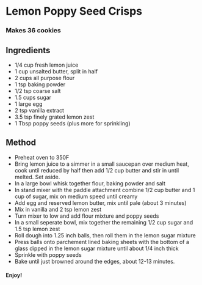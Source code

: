 # Lemon Poppy Seed Crisps

### Makes 36 cookies

## Ingredients
- 1/4 cup fresh lemon juice
- 1 cup unsalted butter, split in half
- 2 cups all purpose flour
- 1 tsp baking powder
- 1/2 tsp coarse salt
- 1.5 cups sugar
- 1 large egg
- 2 tsp vanilla extract
- 3.5 tsp finely grated lemon zest
- 1 Tbsp poppy seeds (plus more for sprinkling)

## Method
- Preheat oven to 350F
- Bring lemon juice to a simmer in a small saucepan over medium heat, cook until reduced by half then add 1/2 cup butter and stir in until melted. Set aside.
- In a large bowl whisk together flour, baking powder and salt
- In stand mixer with the paddle attachment combine 1/2 cup butter and 1 cup of sugar, mix on medium speed until creamy
- Add egg and reserved lemon butter, mix until pale (about 3 minutes)
- Mix in vanilla and 2 tsp lemon zest 
- Turn mixer to low and add flour mixture and poppy seeds
- In a small seperate bowl, mix together the remaining 1/2 cup sugar and 1.5 tsp lemon zest 
- Roll dough into 1.25 inch balls, then roll them in the lemon sugar mixture
- Press balls onto parchement lined baking sheets with the bottom of a glass dipped in the lemon sugar mixture until about 1/4 inch thick
- Sprinkle with poppy seeds
- Bake until just browned around the edges, about 12-13 minutes.

#### Enjoy!
